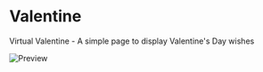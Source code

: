 # Valentine
Virtual Valentine - A simple page to display Valentine's Day wishes

![Preview](https://github.com/DevDJpl/valentine/images/preview.png)
